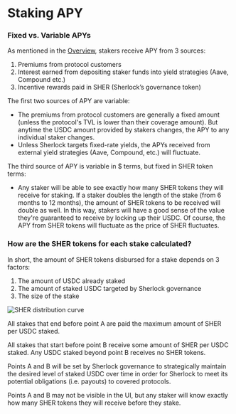 # Staking APY

### Fixed vs. Variable APYs

As mentioned in the [Overview](https://docs.sherlock.xyz/stakers/overview), stakers receive APY from 3 sources:

1. Premiums from protocol customers
2. Interest earned from depositing staker funds into yield strategies (Aave, Compound etc.)
3. Incentive rewards paid in SHER (Sherlock’s governance token)

The first two sources of APY are variable:

* The premiums from protocol customers are generally a fixed amount (unless the protocol's TVL is lower than their coverage amount). But anytime the USDC amount provided by stakers changes, the APY to any individual staker changes.
* Unless Sherlock targets fixed-rate yields, the APYs received from external yield strategies (Aave, Compound, etc.) will fluctuate.

The third source of APY is variable in $ terms, but fixed in SHER token terms:

* Any staker will be able to see exactly how many SHER tokens they will receive for staking. If a staker doubles the length of the stake (from 6 months to 12 months), the amount of SHER tokens to be received will double as well. In this way, stakers will have a good sense of the value they're guaranteed to receive by locking up their USDC. Of course, the APY from SHER tokens will fluctuate as the price of SHER fluctuates.

### How are the SHER tokens for each stake calculated?

In short, the amount of SHER tokens disbursed for a stake depends on 3 factors:

1. The amount of USDC already staked
2. The amount of staked USDC targeted by Sherlock governance
3. The size of the stake

![SHER distribution curve](https://i.imgur.com/1U3ibuR.png)

All stakes that end before point A are paid the maximum amount of SHER per USDC staked.

All stakes that start before point B receive some amount of SHER per USDC staked. Any USDC staked beyond point B receives no SHER tokens.

Points A and B will be set by Sherlock governance to strategically maintain the desired level of staked USDC over time in order for Sherlock to meet its potential obligations (i.e. payouts) to covered protocols.

Points A and B may not be visible in the UI, but any staker will know exactly how many SHER tokens they will receive before they stake.
